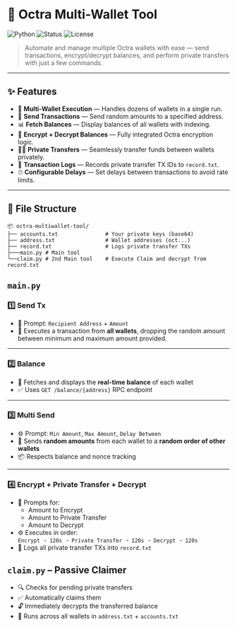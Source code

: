 # 🚀 Octra Multi-Wallet Tool

![Python](https://img.shields.io/badge/Built%20With-Python-3670A0?style=for-the-badge&logo=python&logoColor=white)
![Status](https://img.shields.io/badge/Status-Active-brightgreen?style=for-the-badge)
![License](https://img.shields.io/badge/License-MIT-blue?style=for-the-badge)

> Automate and manage multiple Octra wallets with ease — send transactions, encrypt/decrypt balances, and perform private transfers with just a few commands.

---

## ✨ Features

- 🔁 **Multi-Wallet Execution** — Handles dozens of wallets in a single run.
- 💸 **Send Transactions** — Send random amounts to a specified address.
- 📊 **Fetch Balances** — Display balances of all wallets with indexing.
- 🔐 **Encrypt + Decrypt Balances** — Fully integrated Octra encryption logic.
- 🕵️‍♂️ **Private Transfers** — Seamlessly transfer funds between wallets privately.
- 📝 **Transaction Logs** — Records private transfer TX IDs to `record.txt`.
- ⏱ **Configurable Delays** — Set delays between transactions to avoid rate limits.

---

## 📂 File Structure
```
📦 octra-multiwallet-tool/
├── accounts.txt               # Your private keys (base64)
├── address.txt                # Wallet addresses (oct...)
├── record.txt                 # Logs private transfer TXs
├───main.py # Main tool
└──claim.py # 2nd Main tool    # Execute Claim and decrypt from record.txt
```
## `main.py`
### 1️⃣ Send Tx
- 🧾 Prompt: `Recipient Address` + `Amount`  
- 🚀 Executes a transaction from **all wallets**, dropping the random amount between minimum and maximum amount provided.

---

### 2️⃣ Balance
- 📡 Fetches and displays the **real-time balance** of each wallet  
- ✅ Uses `GET /balance/{address}` RPC endpoint

---

### 3️⃣ Multi Send
- ⚙️ Prompt: `Min Amount`, `Max Amount`, `Delay Between`  
- 🔁 Sends **random amounts** from each wallet to a **random order of other wallets**  
- 📦 Respects balance and nonce tracking

---

### 4️⃣ Encrypt + Private Transfer + Decrypt
- 🔐 Prompts for:  
  - Amount to Encrypt  
  - Amount to Private Transfer  
  - Amount to Decrypt  
- ⚙️ Executes in order:  
  `Encrypt ➝ 120s ➝ Private Transfer ➝ 120s ➝ Decrypt ➝ 120s`  
- 📁 Logs all private transfer TXs into `record.txt`

## `claim.py` – Passive Claimer
- 🔍 Checks for pending private transfers  
- ✅ Automatically claims them  
- 🔓 Immediately decrypts the transferred balance  
- 🔁 Runs across all wallets in `address.txt` + `accounts.txt`

